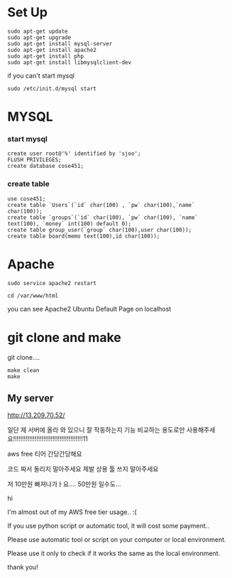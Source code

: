 # Set Up
```
sudo apt-get update
sudo apt-get upgrade
sudo apt-get install mysql-server
sudo apt-get install apache2 
sudo apt-get install php
sudo apt-get install libmysqlclient-dev
```

if you can't start mysql
```
sudo /etc/init.d/mysql start
```

# MYSQL
### start mysql
```
create user root@'%' identified by 'sjoo';
FLUSH PRIVILEGES;
create database cose451;
```

### create table
```
use cose451;
create table `Users`(`id` char(100) , `pw` char(100),`name` char(100));
create table `groups`(`id` char(100), `pw` char(100), `name` text(100), `money` int(100) default 0);
create table group_user(`group` char(100),user char(100));
create table board(memo text(100),id char(100));
```

# Apache
```
sudo service apache2 restart

cd /var/www/html
```
you can see Apache2 Ubuntu Default Page on localhost

# git clone and make
git clone....
```
make clean
make
```



## My server
http://13.209.70.52/

일단 제 서버에 올라 와 있으니 잘 작동하는지 기능 비교하는 용도로만 사용해주세요!!!!!!!!!!!!!!!!!!!!!!!!!!!!!!!!!!!!!!!11

aws free 티어 간당간당해요

코드 짜서 돌리지 말아주세요 제발
상용 툴 쓰지 말아주세요

저 10만원 빠져나가ㅏ요....
50만원 일수도...

hi

I'm almost out of my AWS free tier usage.. :(

If you use python script or automatic tool, it will cost some payment..

Please use automatic tool or script on your computer or local environment.

Please use it only to check if it works the same as the local environment.

thank you!
 
